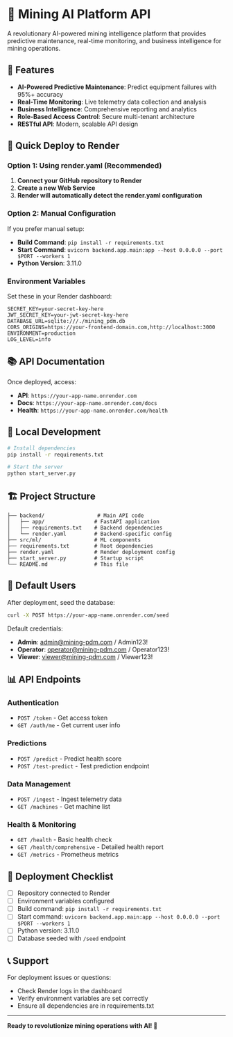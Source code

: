 # 🚀 Mining AI Platform API

A revolutionary AI-powered mining intelligence platform that provides predictive maintenance, real-time monitoring, and business intelligence for mining operations.

## 🌟 Features

- **AI-Powered Predictive Maintenance**: Predict equipment failures with 95%+ accuracy
- **Real-Time Monitoring**: Live telemetry data collection and analysis
- **Business Intelligence**: Comprehensive reporting and analytics
- **Role-Based Access Control**: Secure multi-tenant architecture
- **RESTful API**: Modern, scalable API design

## 🚀 Quick Deploy to Render

### Option 1: Using render.yaml (Recommended)

1. **Connect your GitHub repository to Render**
2. **Create a new Web Service**
3. **Render will automatically detect the render.yaml configuration**

### Option 2: Manual Configuration

If you prefer manual setup:

- **Build Command**: `pip install -r requirements.txt`
- **Start Command**: `uvicorn backend.app.main:app --host 0.0.0.0 --port $PORT --workers 1`
- **Python Version**: 3.11.0

### Environment Variables

Set these in your Render dashboard:

```
SECRET_KEY=your-secret-key-here
JWT_SECRET_KEY=your-jwt-secret-key-here
DATABASE_URL=sqlite:///./mining_pdm.db
CORS_ORIGINS=https://your-frontend-domain.com,http://localhost:3000
ENVIRONMENT=production
LOG_LEVEL=info
```

## 📚 API Documentation

Once deployed, access:
- **API**: `https://your-app-name.onrender.com`
- **Docs**: `https://your-app-name.onrender.com/docs`
- **Health**: `https://your-app-name.onrender.com/health`

## 🔧 Local Development

```bash
# Install dependencies
pip install -r requirements.txt

# Start the server
python start_server.py
```

## 🏗️ Project Structure

```
├── backend/                 # Main API code
│   ├── app/                # FastAPI application
│   ├── requirements.txt    # Backend dependencies
│   └── render.yaml         # Backend-specific config
├── src/ml/                 # ML components
├── requirements.txt        # Root dependencies
├── render.yaml             # Render deployment config
├── start_server.py         # Startup script
└── README.md               # This file
```

## 🔐 Default Users

After deployment, seed the database:

```bash
curl -X POST https://your-app-name.onrender.com/seed
```

Default credentials:
- **Admin**: admin@mining-pdm.com / Admin123!
- **Operator**: operator@mining-pdm.com / Operator123!
- **Viewer**: viewer@mining-pdm.com / Viewer123!

## 📊 API Endpoints

### Authentication
- `POST /token` - Get access token
- `GET /auth/me` - Get current user info

### Predictions
- `POST /predict` - Predict health score
- `POST /test-predict` - Test prediction endpoint

### Data Management
- `POST /ingest` - Ingest telemetry data
- `GET /machines` - Get machine list

### Health & Monitoring
- `GET /health` - Basic health check
- `GET /health/comprehensive` - Detailed health report
- `GET /metrics` - Prometheus metrics

## 🚀 Deployment Checklist

- [ ] Repository connected to Render
- [ ] Environment variables configured
- [ ] Build command: `pip install -r requirements.txt`
- [ ] Start command: `uvicorn backend.app.main:app --host 0.0.0.0 --port $PORT --workers 1`
- [ ] Python version: 3.11.0
- [ ] Database seeded with `/seed` endpoint

## 📞 Support

For deployment issues or questions:
- Check Render logs in the dashboard
- Verify environment variables are set correctly
- Ensure all dependencies are in requirements.txt

---

**Ready to revolutionize mining operations with AI! 🚀**